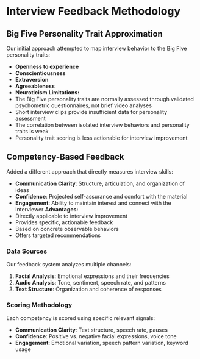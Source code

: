 # Interview Feedback Methodology
## Big Five Personality Trait Approximation
Our initial approach attempted to map interview behavior to the Big Five personality traits:
- **Openness to experience**
- **Conscientiousness**
- **Extraversion**
- **Agreeableness**
- **Neuroticism**
**Limitations:**
- The Big Five personality traits are normally assessed through validated psychometric questionnaires, not brief video analyses
- Short interview clips provide insufficient data for personality assessment
- The correlation between isolated interview behaviors and personality traits is weak
- Personality trait scoring is less actionable for interview improvement
## Competency-Based Feedback
Added a different approach that directly measures interview skills:
- **Communication Clarity**: Structure, articulation, and organization of ideas
- **Confidence**: Projected self-assurance and comfort with the material
- **Engagement**: Ability to maintain interest and connect with the interviewer
**Advantages:**
- Directly applicable to interview improvement
- Provides specific, actionable feedback
- Based on concrete observable behaviors
- Offers targeted recommendations
### Data Sources
Our feedback system analyzes multiple channels:
1. **Facial Analysis**: Emotional expressions and their frequencies
2. **Audio Analysis**: Tone, sentiment, speech rate, and patterns
3. **Text Structure**: Organization and coherence of responses
### Scoring Methodology
Each competency is scored using specific relevant signals:
- **Communication Clarity**: Text structure, speech rate, pauses
- **Confidence**: Positive vs. negative facial expressions, voice tone
- **Engagement**: Emotional variation, speech pattern variation, keyword usage
